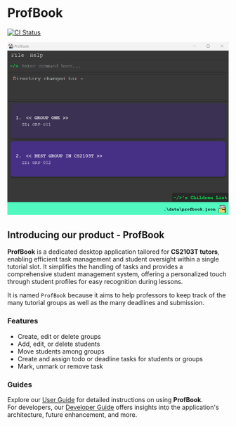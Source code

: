 # ProfBook

[![CI Status](https://github.com/AY2324S1-CS2103T-W15-2/tp/actions/workflows/gradle.yml/badge.svg)](https://github.com/AY2324S1-CS2103T-W15-2/tp/actions)

![Ui](docs/images/Ui.png)

## Introducing our product - ProfBook

**ProfBook** is a dedicated desktop application tailored for **CS2103T tutors**, enabling efficient task management and student oversight within a single tutorial slot. It simplifies the handling of tasks and provides a comprehensive student management system, offering a personalized touch through student profiles for easy recognition during lessons.

It is named `ProfBook` because it aims to help professors to keep track of the many tutorial groups as well as the
  many deadlines and submission.

### Features

* Create, edit or delete groups
* Add, edit, or delete students
* Move students among groups
* Create and assign todo or deadline tasks for students or groups
* Mark, unmark or remove task

### Guides

Explore our [User Guide](https://ay2324s1-cs2103t-w15-2.github.io/tp/) for detailed instructions on using **ProfBook**. <br>
For developers, our [Developer Guide](https://ay2324s1-cs2103t-w15-2.github.io/tp/DeveloperGuide.html) offers insights into the application's architecture, future enhancement, and more.



